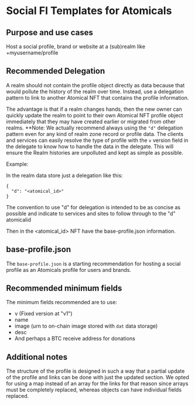 # Social FI Templates for Atomicals 

## Purpose and use cases

Host a social profile, brand or website at a (sub)realm like +myusername/profile

## Recommended Delegation

A realm should not contain the profile object directly as data because that would pollute the history of the realm over time. 
Instead, use a delegation pattern to link to another Atomical NFT that contains the profile information.

The advantage is that if a realm changes hands, then the new owner can quickly update the realm to point to their own Atomical NFT
profile object immediately that they may have created earlier or migrated from other realms. **Note: We actually recommend always using the `"d"` delegation
pattern even for any kind of realm zone record or profile data. The clients and services can easily resolve the type of profile with the `v` version field
in the delegate to know how to handle the data in the delegate. This will ensure the Realm histories are unpolluted and kept as simple as possible.

Example:

In the realm data store just a delegation like this:

```
{
  "d": "<atomical_id>"
}
```
The convention to use "d" for delegation is intended to be as concise as possible and indicate to services and sites to follow through to the "d" atomicalid

Then in the <atomical_id> NFT have the base-profile.json information.

## base-profile.json

The `base-profile.json` is a starting recommendation for hosting a social profile as an Atomicals profile for users and brands.

## Recommended minimum fields

The minimum fields recommended are to use:

- v (Fixed version at "v1")
- name
- image (urn to on-chain image stored with `dat` data storage)
- desc
- And perhaps a BTC receive address for donations

## Additional notes

The structure of the profile is designed in such a way that a partial update of the profile and links can be done with just the updated section.
We opted for using a map instead of an array for the links for that reason since arrays must be completely replaced, whereas objects can have individual
fields replaced.